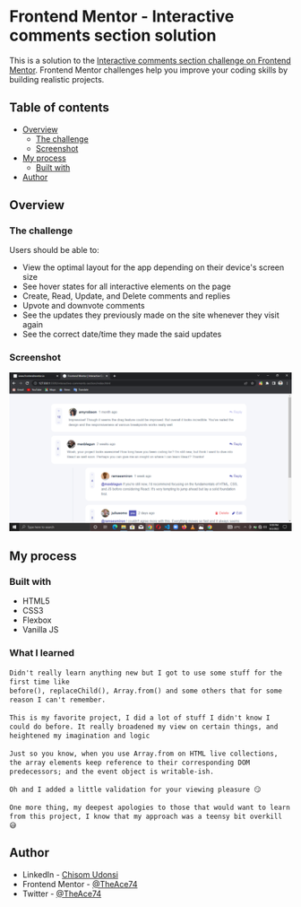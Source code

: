 # Frontend Mentor - Interactive comments section solution

This is a solution to the [Interactive comments section challenge on Frontend Mentor](https://www.frontendmentor.io/challenges/interactive-comments-section-iG1RugEG9). Frontend Mentor challenges help you improve your coding skills by building realistic projects. 

## Table of contents

- [Overview](#overview)
  - [The challenge](#the-challenge)
  - [Screenshot](#screenshot)
- [My process](#my-process)
  - [Built with](#built-with)
- [Author](#author)

## Overview

### The challenge

Users should be able to:

- View the optimal layout for the app depending on their device's screen size
- See hover states for all interactive elements on the page
- Create, Read, Update, and Delete comments and replies
- Upvote and downvote comments
- See the updates they previously made on the site whenever they visit again
- See the correct date/time they made the said updates

### Screenshot

![Capture](./Capture.png)

## My process

### Built with

- HTML5
- CSS3
- Flexbox
- Vanilla JS

### What I learned

```
Didn't really learn anything new but I got to use some stuff for the first time like
before(), replaceChild(), Array.from() and some others that for some reason I can't remember.

This is my favorite project, I did a lot of stuff I didn't know I could do before. It really broadened my view on certain things, and heightened my imagination and logic

Just so you know, when you use Array.from on HTML live collections, the array elements keep reference to their corresponding DOM predecessors; and the event object is writable-ish.

Oh and I added a little validation for your viewing pleasure 😏

One more thing, my deepest apologies to those that would want to learn from this project, I know that my approach was a teensy bit overkill 😅
```

## Author

- LinkedIn - [Chisom Udonsi](https://www.linkedin.com/in/chisom-udonsi-45196b216)
- Frontend Mentor - [@TheAce74](https://www.frontendmentor.io/profile/TheAce74)
- Twitter - [@TheAce74](https://www.twitter.com/TheAce74)